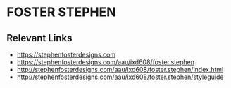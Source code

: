 # FOSTER STEPHEN

## Relevant Links
- https://stephenfosterdesigns.com
- https://stephenfosterdesigns.com/aau/ixd608/foster.stephen
- http://stephenfosterdesigns.com/aau/ixd608/foster.stephen/index.html
- http://stephenfosterdesigns.com/aau/ixd608/foster.stephen/styleguide